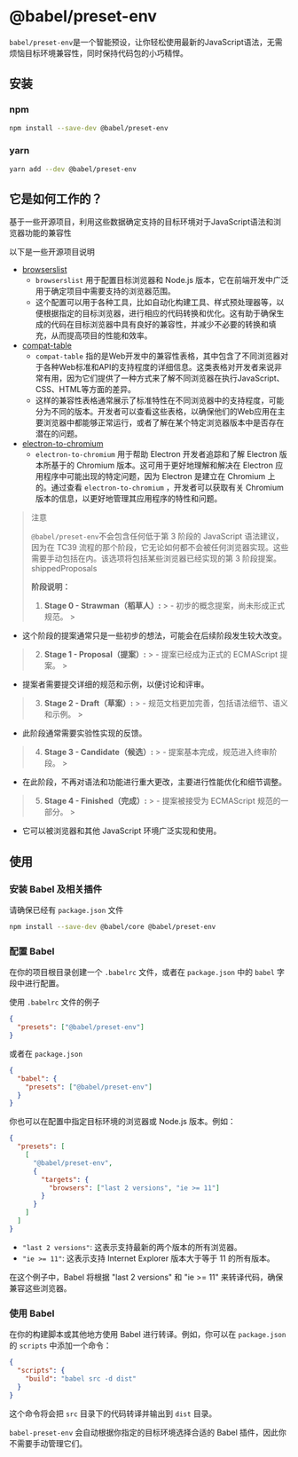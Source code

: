 # @babel/preset-env

`babel/preset-env`是一个智能预设，让你轻松使用最新的JavaScript语法，无需烦恼目标环境兼容性，同时保持代码包的小巧精悍。

## 安装

### npm

```bash
npm install --save-dev @babel/preset-env
```

### yarn

```bash
yarn add --dev @babel/preset-env
```

## 它是如何工作的？

基于一些开源项目，利用这些数据确定支持的目标环境对于JavaScript语法和浏览器功能的兼容性

以下是一些开源项目说明

- [browserslist](https://github.com/browserslist/browserslist)
    - `browserslist` 用于配置目标浏览器和 Node.js 版本，它在前端开发中广泛用于确定项目中需要支持的浏览器范围。
    - 这个配置可以用于各种工具，比如自动化构建工具、样式预处理器等，以便根据指定的目标浏览器，进行相应的代码转换和优化。这有助于确保生成的代码在目标浏览器中具有良好的兼容性，并减少不必要的转换和填充，从而提高项目的性能和效率。
- [compat-table](https://github.com/compat-table/compat-table)
    - `compat-table`
      指的是Web开发中的兼容性表格，其中包含了不同浏览器对于各种Web标准和API的支持程度的详细信息。这类表格对开发者来说非常有用，因为它们提供了一种方式来了解不同浏览器在执行JavaScript、CSS、HTML等方面的差异。
    - 这样的兼容性表格通常展示了标准特性在不同浏览器中的支持程度，可能分为不同的版本。开发者可以查看这些表格，以确保他们的Web应用在主要浏览器中都能够正常运行，或者了解在某个特定浏览器版本中是否存在潜在的问题。
- [electron-to-chromium](https://github.com/Kilian/electron-to-chromium)
    - `electron-to-chromium` 用于帮助 Electron 开发者追踪和了解 Electron 版本所基于的 Chromium 版本。这可用于更好地理解和解决在
      Electron 应用程序中可能出现的特定问题，因为 Electron 是建立在 Chromium 上的。通过查看 `electron-to-chromium`
      ，开发者可以获取有关 Chromium 版本的信息，以更好地管理其应用程序的特性和问题。

> 注意
>
> `@babel/preset-env`不会包含任何低于第 3 阶段的 JavaScript 语法建议，因为在 TC39
> 流程的那个阶段，它无论如何都不会被任何浏览器实现。这些需要手动包括在内。该选项将包括某些浏览器已经实现的第 3
> 阶段提案。shippedProposals
>
> **阶段说明：**
>
> 1. **Stage 0 - Strawman（稻草人）:**
     >    - 初步的概念提案，尚未形成正式规范。
     >
- 这个阶段的提案通常只是一些初步的想法，可能会在后续阶段发生较大改变。
> 2. **Stage 1 - Proposal（提案）:**
     >    - 提案已经成为正式的 ECMAScript 提案。
     >
- 提案者需要提交详细的规范和示例，以便讨论和评审。
> 3. **Stage 2 - Draft（草案）:**
     >    - 规范文档更加完善，包括语法细节、语义和示例。
     >
- 此阶段通常需要实验性实现的反馈。
> 4. **Stage 3 - Candidate（候选）:**
     >    - 提案基本完成，规范进入终审阶段。
     >
- 在此阶段，不再对语法和功能进行重大更改，主要进行性能优化和细节调整。
> 5. **Stage 4 - Finished（完成）:**
     >    - 提案被接受为 ECMAScript 规范的一部分。
     >
- 它可以被浏览器和其他 JavaScript 环境广泛实现和使用。

## 使用

### 安装 Babel 及相关插件

请确保已经有 `package.json` 文件

```bash
npm install --save-dev @babel/core @babel/preset-env
```

### 配置 Babel

在你的项目根目录创建一个 `.babelrc` 文件，或者在 `package.json` 中的 `babel` 字段中进行配置。

使用 `.babelrc` 文件的例子

```json
{
  "presets": ["@babel/preset-env"]
}
```

或者在 `package.json`

```json
{
  "babel": {
    "presets": ["@babel/preset-env"]
  }
}
```

你也可以在配置中指定目标环境的浏览器或 Node.js 版本。例如：

```json
{
  "presets": [
    [
      "@babel/preset-env",
      {
        "targets": {
          "browsers": ["last 2 versions", "ie >= 11"]
        }
      }
    ]
  ]
}
```

- `"last 2 versions"`: 这表示支持最新的两个版本的所有浏览器。
- `"ie >= 11"`: 这表示支持 Internet Explorer 版本大于等于 11 的所有版本。

在这个例子中，Babel 将根据 "last 2 versions" 和 "ie >= 11" 来转译代码，确保兼容这些浏览器。

### 使用 Babel

在你的构建脚本或其他地方使用 Babel 进行转译。例如，你可以在 `package.json` 的 `scripts` 中添加一个命令：

```json
{
  "scripts": {
    "build": "babel src -d dist"
  }
}
```

这个命令将会把 `src` 目录下的代码转译并输出到 `dist` 目录。

`babel-preset-env` 会自动根据你指定的目标环境选择合适的 Babel 插件，因此你不需要手动管理它们。

